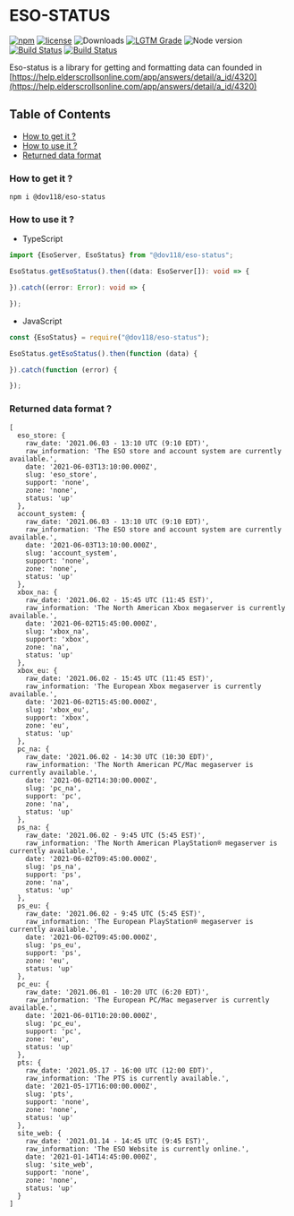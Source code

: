# ESO-STATUS
[![npm](https://img.shields.io/npm/v/@dov118/eso-status)](https://www.npmjs.com/package/@dov118/eso-status)
[![license](https://img.shields.io/npm/l/@dov118/eso-status)](https://github.com/dov118/eso-status/blob/master/LICENSE)
<img src="https://img.shields.io/npm/dt/@dov118/eso-status" alt="Downloads" />
[![LGTM Grade](https://img.shields.io/lgtm/grade/javascript/github/dov118/eso-status)](https://lgtm.com/projects/g/dov118/eso-status/context:javascript)
<img src="https://img.shields.io/node/v/@dov118/eso-status" alt="Node version" />
[![Build Status](https://github.com/dov118/eso-status/workflows/CI/badge.svg)](https://github.com/dov118/eso-status/actions)
[![Build Status](https://github.com/dov118/eso-status/workflows/CI-CD/badge.svg)](https://github.com/dov118/eso-status/actions)

Eso-status is a library for getting and formatting data can founded in [https://help.elderscrollsonline.com/app/answers/detail/a_id/4320](https://help.elderscrollsonline.com/app/answers/detail/a_id/4320)

## Table of Contents
- [How to get it ?](#how-to-get-it-)
- [How to use it ?](#how-to-use-it-)
- [Returned data format](#returned-data-format-)

### How to get it ?
```shell
npm i @dov118/eso-status
```

### How to use it ?
- TypeScript
```typescript
import {EsoServer, EsoStatus} from "@dov118/eso-status";

EsoStatus.getEsoStatus().then((data: EsoServer[]): void => {

}).catch((error: Error): void => {

});
```
- JavaScript
```javascript
const {EsoStatus} = require("@dov118/eso-status");

EsoStatus.getEsoStatus().then(function (data) {

}).catch(function (error) {

});
```

### Returned data format ?
```text
[
  eso_store: {
    raw_date: '2021.06.03 - 13:10 UTC (9:10 EDT)',
    raw_information: 'The ESO store and account system are currently available.',
    date: '2021-06-03T13:10:00.000Z',
    slug: 'eso_store',
    support: 'none',
    zone: 'none',
    status: 'up'
  },
  account_system: {
    raw_date: '2021.06.03 - 13:10 UTC (9:10 EDT)',
    raw_information: 'The ESO store and account system are currently available.',
    date: '2021-06-03T13:10:00.000Z',
    slug: 'account_system',
    support: 'none',
    zone: 'none',
    status: 'up'
  },
  xbox_na: {
    raw_date: '2021.06.02 - 15:45 UTC (11:45 EST)',
    raw_information: 'The North American Xbox megaserver is currently available.',
    date: '2021-06-02T15:45:00.000Z',
    slug: 'xbox_na',
    support: 'xbox',
    zone: 'na',
    status: 'up'
  },
  xbox_eu: {
    raw_date: '2021.06.02 - 15:45 UTC (11:45 EST)',
    raw_information: 'The European Xbox megaserver is currently available.',
    date: '2021-06-02T15:45:00.000Z',
    slug: 'xbox_eu',
    support: 'xbox',
    zone: 'eu',
    status: 'up'
  },
  pc_na: {
    raw_date: '2021.06.02 - 14:30 UTC (10:30 EDT)',
    raw_information: 'The North American PC/Mac megaserver is currently available.',
    date: '2021-06-02T14:30:00.000Z',
    slug: 'pc_na',
    support: 'pc',
    zone: 'na',
    status: 'up'
  },
  ps_na: {
    raw_date: '2021.06.02 - 9:45 UTC (5:45 EST)',
    raw_information: 'The North American PlayStation® megaserver is currently available.',
    date: '2021-06-02T09:45:00.000Z',
    slug: 'ps_na',
    support: 'ps',
    zone: 'na',
    status: 'up'
  },
  ps_eu: {
    raw_date: '2021.06.02 - 9:45 UTC (5:45 EST)',
    raw_information: 'The European PlayStation® megaserver is currently available.',
    date: '2021-06-02T09:45:00.000Z',
    slug: 'ps_eu',
    support: 'ps',
    zone: 'eu',
    status: 'up'
  },
  pc_eu: {
    raw_date: '2021.06.01 - 10:20 UTC (6:20 EDT)',
    raw_information: 'The European PC/Mac megaserver is currently available.',
    date: '2021-06-01T10:20:00.000Z',
    slug: 'pc_eu',
    support: 'pc',
    zone: 'eu',
    status: 'up'
  },
  pts: {
    raw_date: '2021.05.17 - 16:00 UTC (12:00 EDT)',
    raw_information: 'The PTS is currently available.',
    date: '2021-05-17T16:00:00.000Z',
    slug: 'pts',
    support: 'none',
    zone: 'none',
    status: 'up'
  },
  site_web: {
    raw_date: '2021.01.14 - 14:45 UTC (9:45 EST)',
    raw_information: 'The ESO Website is currently online.',
    date: '2021-01-14T14:45:00.000Z',
    slug: 'site_web',
    support: 'none',
    zone: 'none',
    status: 'up'
  }
]

```
